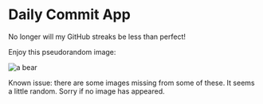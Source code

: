 Daily Commit App
================
No longer will my GitHub streaks be less than perfect!

Enjoy this pseudorandom image:

![a bear](http://placebear.com/500/500 "a bear")

Known issue: there are some images missing from some of these. It seems a little random. Sorry if no image has appeared.